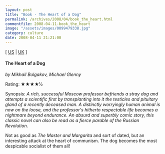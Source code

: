 ```yaml
---
layout: post
title: "Book - The Heart of a Dog"
permalink: /archives/2008/04/book_the_heart.html
commentfile: 2008-04-11-book_the_heart
image: "/assets/images/0099479338.jpg"
category: culture
date: 2008-04-11 21:21:00
---
```


\[ [US](http://www.amazon.com/o/asin/0099479338) | [UK](http://www.amazon.co.uk/o/asin/0099479338) \]

#### The Heart of a Dog

<em>by Mikhail Bulgakov, Michael Glenny</em>

Rating: ★★★★½

<div class="book_synopsis" markdown="1">
Synopsis: <em>A rich, successful Moscow professor befriends a stray dog and attempts a scientific first by transplanting into it the testicles and pituitary gland of a recently deceased man. A distinctly worryingly human animal is now on the loose, and the professor's hitherto respectable life becomes a nightmare beyond endurance. An absurd and superbly comic story, this classic novel can also be read as a fierce parable of the Russian Revolution.</em>
</div>

Not as good as _The Master and Margarita_ and sort of dated, but an interesting attack at the heart of communism. The dog becomes the most despicable socialist of them all!
